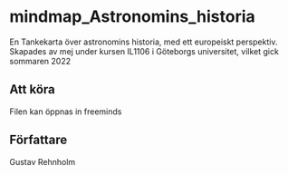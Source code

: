 # mindmap_Astronomins_historia
En Tankekarta över astronomins historia, med ett europeiskt perspektiv. Skapades av mej under kursen IL1106 i Göteborgs universitet, vilket gick sommaren 2022

## Att köra
Filen kan öppnas in freeminds

## Författare
Gustav Rehnholm
